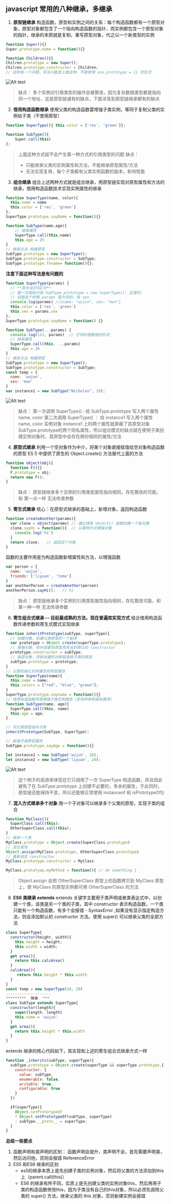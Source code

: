 ## javascript 常用的八种继承，多继承
1. **原型链继承**
构造函数，原型和实例之间的关系：每个构造函数都有一个原型对象，原型对象都包含了一个指向构造函数的指针，而实例都包含一个原型对象的指针，继承的本质就是复制，重写原型对象，代之以一个新类型的实例

```js
function Super(){}
Super.prototype.name = function(){}

function Children(){}
Chilren.prototype = new Super();
Chilren.prototype.constructor = Children;
// 这样有一个问题，写法只能是上面这种，不能使用 xxx.prototype = {} 的形式
```

![Alt text](./img/01.png)

> 缺点： 多个实例对引用类型的操作会被篡改，因为复杂数据类型都是指向同一个地址，这是原型链通有的缺点，下面涉及到原型链继承都有的缺点

2. **借用构造函数继承**
使用父类的构造函数雷增强子类实例，等同于复制父类的实例给子类（不使用原型）

```js
function SuperType(){ this.color = ['res', 'green']};

function SubType(){
	Super.call(this)
};
```

> 上面这种方式就不会产生第一种方式的引用类型的问题
> 缺点：
> - 只能继承父类的实例属性和方法，不能继承原型属性/方法
> - 无法实现复用，每个子类都有父类实例函数的副本，影响性能

3. **组合继承**
组合上述两种方式就是组合继承，用原型链实现对原型属性和方法的继承，借用构造函数技术实现实例属性的继承

```js
function SuperType(name, color){
  this.name = name
  this.color = ['res', 'green']
};
SuperType.prototype.sayName = function(){}

function SubType(name,age){
	// 继承属性
	SuperType.call(this,name)
	this.age = 25
}
// 继承方法 构建原型
SubType.prototype = new SuperType();
SubType.prototype.constructor = SubType;
SubType.prototype.fnname= function(){};
```

**注意下面这种写法是有问题的**

```js
function SuperType(params) {
  // **其中会打印2次**
  // 第一次就执行到 SubType.prototype = new SuperType(); 这里时，
  // 但是这个时候 params 是为空的，给 sex
  console.log(params) //{name: "wujun", sex: "man"}
  this.color = ['res', 'green']
  this.sex = params.sex
};
SuperType.prototype.sayName = function() {}

function SubType(...params) {
  console.log(111, params)  // 打印的是数组的形式
  // 继承属性
  SuperType.call(this, ...params)
  this.age = 26
}
// 继承方法 构建原型
SubType.prototype = new SuperType();
SubType.prototype.constructor = SubType;
const temp = {
  name: 'wujun',
  sex: 'man'
}
var instance1 = new SubType("Nicholas", 29);
```

![Alt text](./img/02.png)

> 缺点：
> 第一次调用 SuperType() :   给 SubType.prototype 写入两个属性 name, color
> 第二次调用 SuperType() ： 给 instance1 写入两个属性 name, color
> 实例对象 instance1 上的两个属性就屏蔽了其原型对象 SubType.prototype的两个同名属性，所以组合模式的缺点就在使用子类创建实例对象时，其原型中会存在两份相同的属性/方法

4. **原型式继承**
利用一个空对象作为中介，将某个对象直接赋值给空对象构造函数的原型
ES 5 中提供了原生的 Object.create() 方法替代上面的方法

```js
function object(obj){
  function F(){}
  F.prototype = obj;
  return new F();
}
```

> 缺点：
> 原型链继承多个实例的引用类型属性指向相同，存在篡改的可能，和 第一点一样
> 无法传递参数

5. **寄生式继承**
核心：在原型式继承的基础上，新增对象，返回构造函数

```js
function createAnother(params){
  var clone = object(params) // 通过调用 object() 函数创建一个新对象
  clone.sayHi = function(){  // 以某种方式增强对象
	console.log('hi')
  }
  return clone;   // 返回这个对象
}
```

函数的主要作用是为构造函数新增属性和方法，以增强函数

```javascript
var person = {
  name: 'wujun',
  friends: ['liyuan', 'tome']
}
var anotherPerson = createAnother(person)
anotherPerson.sayHi();   // hi
```

> 缺点：
> 原型链继承多个实例的引用类型属性指向相同，存在篡改可能，和第一种一样
> 无法传递参数

6. **寄生组合式继承 -- 目前最成熟的方法，现在普遍库实现方式**
结合借用构造函数传递参数和寄生式模式实现继承

```js
function inheritPrototype(subType, superType){
  // 创建对象，创建父类原型的一个副本
  var prototype = Object.create(superType.prototype);
  // 增强对象，弥补因重写原型而失去的默认的 constructor
  prototype.constructor = subType;
  // 指定对象，将新创建的对象赋值给子类的原型
  subType.prototype = prototype;
}
// 父类初始化实例属性和原型属性
function SuperType(name){
  this.name = name;
  this.colors = ["red", "blue", "green"];
}
SuperType.prototype.sayname = function(){}
// 借用构造函数传递增强子类实例属性（支持传参和避免篡改）
function SubType(name, age){
  SuperType.call(this, name)
  this.age = age;
}

// 将父类原型指向子类
inheritPrototype(SubType, SuperType);

// 新增子类原型属性
SubType.prototype.sayAge = function(){}

let instance1 = new SubType('wujun', 26);
let instance2 = new SubType('liyuan', 24);
```

![Alt text](./img/03.png)

> 这个例子的高效率体现在它只调用了一次 SuperType 构造函数，并且因此避免了在 SubType.prototype 上创建不必要的，多余的属性，于此同时，原型链还能保持不变，所以还能够正常使用 instanceof 和 isPrototypeOf()

7. **混入方式继承多个对象**
用一个子对象可以继承多个父类的原型，实现子类的组合

```javascript
function MyClass(){
  SuperClass.call(this);
  OtherSuperClass.call(this);
}
// 继承一个类
MyClass.prototype = Object.create(SuperClass.prototype)
// 混合其他
Object.assign(MyClass.prototype, OtherSuperClass.prototype)
// 重新指定 constructor
MyClass.prototype.constructor = MyClass

MyClass.prototyep.myMethod = function(){ // do something }
```

> Object.assign 会把 OtherSuperClass 原型上的函数拷贝到 MyClass 原型上，使 MyClass 的原型实例都可用 OtherSuperClass 的方法

8. **ES6 类继承 extends**
extends 关键字主要用于类声明或者类表达式中，以创建一个类，该类是另一个类的子类，其中 constructor 表示构造函数，一个类只能有一个构造函数，有多个会报错 - SyntaxError ,如果没有显示指定构造方法，则会添加默认的 constructor 方法。使用 super() 可以继承父类的全部方法

```javascript
class SuperType{
  constructor(height, width){
    this.height = height;
    this.width = width;
  }
  get area(){
    return this.calcArea()
  }
  calcArea(){
	 return this.height * this.width
  }
}
const temp = new SuperType(10, 20)
--------------------
*********  继承  ***
class SubType extends SuperType{
  constructor(length){
    super(length, length)
    this.name = 'wujun'
  }
  get area(){
	return this.height * this.width
  }
}
```

extends 继承的核心代码如下，其实现和上述的寄生组合式继承方式一样

```javascript
function _inherits(subType, superType){
  subType.prototype = Object.create(superType && superType.prototype,{
    constructor: {
      value: subType,
      enumerable: false,
      writable: true,
      configurable: true
    }
  })

  if(superType){
    Object.setPrototypeOf
    ? Object.setPrototypeOf(subType, superType)
    : subType.__proto__ = superType;
  }
}
```

**总结一些要点**

1. 函数声明和类声明的区别： 函数声明会提升，类声明不会，首先需要声明类，然后访问他，否则会报错 ReferenceError
2. ES5 和ES6 继承的区别
	- es5的继承本质上是先创建子类的实例对象，然后将父类的方法添加到this上（parent.call(this)）
	- ES6 的继承有所不同，实质上是先创建父类的实例对象this，然后再用子类的构造函数修改this，因为子类没有自己的this对象，所以必须先调用父类的 super() 方法，继承父类的 this 对象，否则新建实例会报错